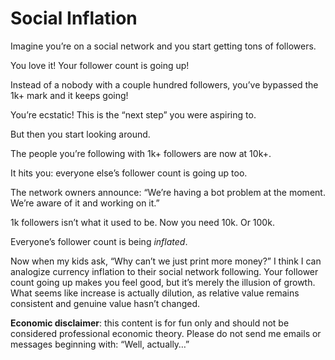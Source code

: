# Social Inflation

Imagine you’re on a social network and you start getting tons of followers.

You love it! Your follower count is going up!

Instead of a nobody with a couple hundred followers, you’ve bypassed the 1k+ mark and it keeps going!

You’re ecstatic! This is the “next step” you were aspiring to.

But then you start looking around.

The people you’re following with 1k+ followers are now at 10k+.

It hits you: everyone else’s follower count is going up too.

The network owners announce: “We’re having a bot problem at the moment. We’re aware of it and working on it.”

1k followers isn’t what it used to be. Now you need 10k. Or 100k.

Everyone’s follower count is being _inflated_.

Now when my kids ask, “Why can’t we just print more money?” I think I can analogize currency inflation to their social network following. Your follower count going up makes you feel good, but it’s merely the illusion of growth. What seems like increase is actually dilution, as relative value remains consistent and genuine value hasn’t changed.

**Economic disclaimer**: this content is for fun only and should not be considered professional economic theory. Please do not send me emails or messages beginning with: “Well, actually…”